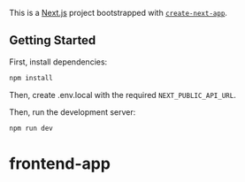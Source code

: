 This is a [Next.js](https://nextjs.org) project bootstrapped with [`create-next-app`](https://nextjs.org/docs/app/api-reference/cli/create-next-app).

## Getting Started

First, install dependencies: 

```bash
npm install
```

Then, create .env.local with the required `NEXT_PUBLIC_API_URL`.

Then, run the development server:

```bash
npm run dev
```
# frontend-app
